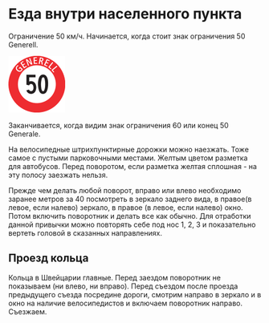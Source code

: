 # Езда внутри населенного пункта

Ограничение 50 км/ч. Начинается, когда стоит знак ограничения 50 Generell.

![generell50sign](../images/generell.png)

Заканчивается, когда видим знак ограничения 60 или конец 50 Generale.

На велосипедные штрихпунктирные дорожки можно наезжать. Тоже самое с пустыми парковочными местами. Желтым цветом разметка для автобусов. Перед поворотом, если разметка желтая сплошная - на эту полосу заезжать нельзя.

Прежде чем делать любой поворот, вправо или влево необходимо заранее метров за 40 посмотреть в зеркало заднего вида, в правое(в левое, если налево) зеркало, в правое (в левое, если налево) окно. Потом включить поворотник и делать все как обычно. Для отработки данной привычки можно повторять себе под нос 1, 2, 3 и показательно вертеть головой в сказанных направлениях.

## Проезд кольца

Кольца в Швейцарии главные. Перед заездом поворотник не показываем (ни влево, ни вправо). Перед съездом после проезда предыдущего съезда посредине дороги, смотрим направо в зеркало и в окно на наличие велосипедистов и включаем поворотник направо. Съезжаем.
